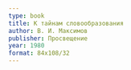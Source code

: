 ```yaml
---
type: book
title: К тайнам словообразования
author: В. И. Максимов
publisher: Просвещение
year: 1980
format: 84x108/32
---
```

